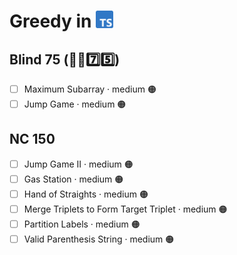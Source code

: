 # Greedy in <img src="../../assets/tsLogo.png" style="height: 1em; vertical-align: top">

## Blind 75 (🧑‍🦯7️⃣5️⃣)
- [ ] Maximum Subarray · medium 🟠
- [ ] Jump Game · medium 🟠

## NC 150
- [ ] Jump Game II · medium 🟠
- [ ] Gas Station · medium 🟠
- [ ] Hand of Straights · medium 🟠
- [ ] Merge Triplets to Form Target Triplet · medium 🟠
- [ ] Partition Labels · medium 🟠
- [ ] Valid Parenthesis String · medium 🟠